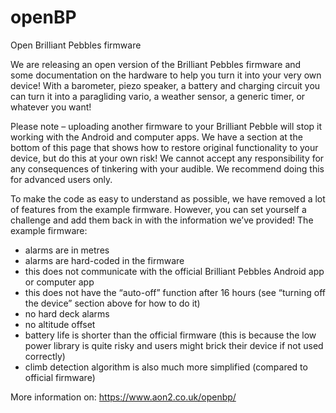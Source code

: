 # openBP
Open Brilliant Pebbles firmware

We are releasing an open version of the Brilliant Pebbles firmware and some documentation on the hardware to help you turn it into your very own device! With a barometer, piezo speaker, a battery and charging circuit you can turn it into a paragliding vario, a weather sensor, a generic timer, or whatever you want!

Please note – uploading another firmware to your Brilliant Pebble will stop it working with the Android and computer apps. We have a section at the bottom of this page that shows how to restore original functionality to your device, but do this at your own risk! We cannot accept any responsibility for any consequences of tinkering with your audible. We recommend doing this for advanced users only.



To make the code as easy to understand as possible, we have removed a lot of features from the example firmware. However, you can set yourself a challenge and add them back in with the information we’ve provided! The example firmware:

* alarms are in metres
* alarms are hard-coded in the firmware
* this does not communicate with the official Brilliant Pebbles Android app or computer app
* this does not have the “auto-off” function after 16 hours (see “turning off the device” section above for how to do it)
* no hard deck alarms
* no altitude offset
* battery life is shorter than the official firmware (this is because the low power library is quite risky and users might brick their device if not used correctly)
* climb detection algorithm is also much more simplified (compared to official firmware)



More information on: https://www.aon2.co.uk/openbp/


